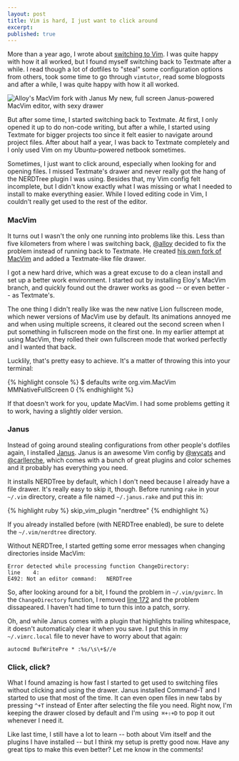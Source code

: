 ```yaml
---
layout: post
title: Vim is hard, I just want to click around
excerpt:
published: true
---
```


More than a year ago, I wrote about [switching to Vim](http://jeffkreeftmeijer.com/2010/stumbling-into-vim/). I was quite happy with how it all worked, but I found myself switching back to Textmate after a while. I read though a lot of dotfiles to "steal" some configuration options from others, took some time to go through `vimtutor`, read some blogposts and after a while, I was quite happy with how it all worked.

![Alloy's MacVim fork with Janus](http://jeffkreeftmeijer.com/images/vim2.png)
<span class="small">My new, full screen Janus-powered MacVim editor, with sexy drawer</span>

But after some time, I started switching back to Textmate. At first, I only opened it up to do non-code writing, but after a while, I started using Textmate for bigger projects too since it felt easier to navigate around project files. After about half a year, I was back to Textmate completely and I only used Vim on my Ubuntu-powered netbook sometimes.

Sometimes, I just want to click around, especially when looking for and opening files. I missed Textmate's drawer and never really got the hang of the NERDTree plugin I was using. Besides that, my Vim config felt incomplete, but I didn't know exactly what I was missing or what I needed to install to make everything easier. While I loved editing code in Vim, I couldn't really get used to the rest of the editor.

### MacVim

It turns out I wasn't the only one running into problems like this. Less than five kilometers from where I was switching back, [@alloy](http://twitter.com/alloy "Eloy Durán") decided to fix the problem instead of running back to Textmate. He created [his own fork of MacVim](https://github.com/alloy/macvim) and added a Textmate-like file drawer.

I got a new hard drive, which was a great excuse to do a clean install and set up a better work environment. I started out by installing Eloy's MacVim branch, and quickly found out the drawer works as good -- or even better -- as Textmate's.

The one thing I didn't really like was the new native Lion fullscreen mode, which newer versions of MacVim use by default. Its animations annoyed me and when using multiple screens, it cleared out the second screen when I put something in fullscreen mode on the first one. In my earlier attempt at using MacVim, they rolled their own fullscreen mode that worked perfectly and I wanted that back.

Lucklily, that's pretty easy to achieve. It's a matter of throwing this into your terminal:

{% highlight console %}
$ defaults write org.vim.MacVim MMNativeFullScreen 0
{% endhighlight %}

If that doesn't work for you, update MacVim. I had some problems getting it to work, having a slightly older version.

### Janus

Instead of going around stealing configurations from other people's dotfiles again, I installed [Janus](https://github.com/carlhuda/janus). Janus is an awesome Vim config by [@wycats](http://twitter.com/wycats "Yehuda Katz") and [@carllerche](http://twitter.com/carllerche "Carl Lerche"), which comes with a bunch of great plugins and color schemes and it probably has everything you need.

It installs NERDTree by default, which I don't need because I already have a file drawer. It's really easy to skip it, though.  Before running `rake` in your `~/.vim` directory, create a file named `~/.janus.rake` and put this in:

{% highlight ruby %}
skip_vim_plugin "nerdtree"
{% endhighlight %}

If you already installed before (with NERDTree enabled), be sure to delete the `~/.vim/nerdtree` directory.

Without NERDTree, I started getting some error messages when changing directories inside MacVim:

    Error detected while processing function ChangeDirectory:
    line    4:
    E492: Not an editor command:   NERDTree

So, after looking around for a bit, I found the problem in `~/.vim/gvimrc`. In the `ChangeDirectory` function, I removed [line 172](https://github.com/carlhuda/janus/blob/master/gvimrc#L172) and the problem dissapeared. I haven't had time to turn this into a patch, sorry.

Oh, and while Janus comes with a plugin that highlights trailing whitespace, it doesn't automaticaly clear it when you save. I put this in my `~/.vimrc.local` file to never have to worry about that again:

    autocmd BufWritePre * :%s/\s\+$//e

### Click, click?

What I found amazing is how fast I started to get used to switching files without clicking and using the drawer. Janus installed Command-T and I started to use that most of the time. It can even open files in new tabs by pressing `^+T` instead of Enter after selecting the file you need. Right now, I'm keeping the drawer closed by default and I'm using` ⌘+⇧+D` to pop it out whenever I need it.

Like last time, I still have a lot to learn -- both about Vim itself and the plugins I have installed -- but I think my setup is pretty good now. Have any great tips to make this even better? Let me know in the comments!